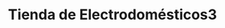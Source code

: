 ---
title: "Tienda de Electrodomésticos3"
url: /san-jose/tienda-de-electrodomesticos3/
shop: electrónica
---